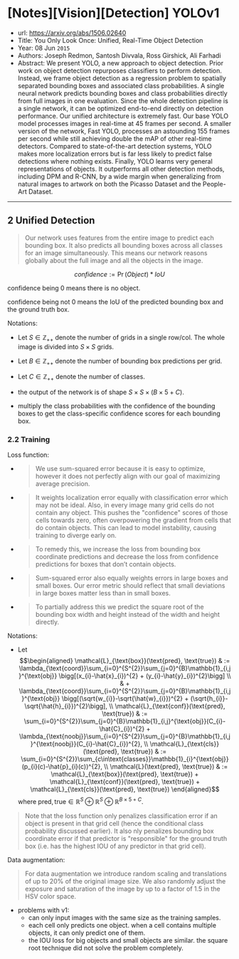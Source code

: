 # [Notes][Vision][Detection] YOLOv1

* url: https://arxiv.org/abs/1506.02640
* Title: You Only Look Once: Unified, Real-Time Object Detection
* Year: 08 Jun `2015`
* Authors: Joseph Redmon, Santosh Divvala, Ross Girshick, Ali Farhadi
* Abstract: We present YOLO, a new approach to object detection. Prior work on object detection repurposes classifiers to perform detection. Instead, we frame object detection as a regression problem to spatially separated bounding boxes and associated class probabilities. A single neural network predicts bounding boxes and class probabilities directly from full images in one evaluation. Since the whole detection pipeline is a single network, it can be optimized end-to-end directly on detection performance. Our unified architecture is extremely fast. Our base YOLO model processes images in real-time at 45 frames per second. A smaller version of the network, Fast YOLO, processes an astounding 155 frames per second while still achieving double the mAP of other real-time detectors. Compared to state-of-the-art detection systems, YOLO makes more localization errors but is far less likely to predict false detections where nothing exists. Finally, YOLO learns very general representations of objects. It outperforms all other detection methods, including DPM and R-CNN, by a wide margin when generalizing from natural images to artwork on both the Picasso Dataset and the People-Art Dataset.

----------------------------------------------------------------------------------------------------

## 2 Unified Detection

> Our network uses features from the entire image to predict each bounding box. It also predicts all bounding boxes across all classes for an image simultaneously. This means our network reasons globally about the full image and all the objects in the image.

$$confidence := \Pr(Object) * IoU$$

confidence being 0 means there is no object.

confidence being not 0 means the IoU of the predicted bounding box and the ground truth box.

Notations:
* Let $S \in \mathbb{Z}_{++}$ denote the number of grids in a single row/col.
The whole image is divided into $S \times S$ grids.
* Let $B \in \mathbb{Z}_{++}$ denote the number of bounding box predictions per grid.
* Let $C \in \mathbb{Z}_{++}$ denote the number of classes.

* the output of the network is of shape $S \times S \times (B \times 5 + C)$.
* multiply the class probabilities with the confidence of the bounding boxes to get the class-specific confidence scores for each bounding box.

### 2.2 Training

Loss function:
* > We use sum-squared error because it is easy to optimize, however it does not perfectly align with our goal of maximizing average precision.
* > It weights localization error equally with classification error which may not be ideal. Also, in every image many grid cells do not contain any object. This pushes the "confidence" scores of those cells towards zero, often overpowering the gradient from cells that do contain objects. This can lead to model instability, causing training to diverge early on.
* > To remedy this, we increase the loss from bounding box coordinate predictions and decrease the loss from confidence predictions for boxes that don’t contain objects.
* > Sum-squared error also equally weights errors in large boxes and small boxes. Our error metric should reflect that small deviations in large boxes matter less than in small boxes.
* > To partially address this we predict the square root of the bounding box width and height instead of the width and height directly.

Notations:
* Let
$$\begin{aligned}
    \mathcal{L}_{\text{box}}(\text{pred}, \text{true})
        & := \lambda_{\text{coord}}\sum_{i=0}^{S^{2}}\sum_{j=0}^{B}\mathbb{1}_{i,j}^{\text{obj}}
        \bigg[(x_{i}-\hat{x}_{i})^{2} + (y_{i}-\hat{y}_{i})^{2}\bigg] \\
        & + \lambda_{\text{coord}}\sum_{i=0}^{S^{2}}\sum_{j=0}^{B}\mathbb{1}_{i,j}^{\text{obj}}
        \bigg[(\sqrt{w_{i}}-\sqrt{\hat{w}_{i}})^{2} + (\sqrt{h_{i}}-\sqrt{\hat{h}_{i}})^{2}\bigg], \\
    \mathcal{L}_{\text{conf}}(\text{pred}, \text{true})
        & := \sum_{i=0}^{S^{2}}\sum_{j=0}^{B}\mathbb{1}_{i,j}^{\text{obj}}(C_{i}-\hat{C}_{i})^{2}
        + \lambda_{\text{noobj}}\sum_{i=0}^{S^{2}}\sum_{j=0}^{B}\mathbb{1}_{i,j}^{\text{noobj}}(C_{i}-\hat{C}_{i})^{2}, \\
    \mathcal{L}_{\text{cls}}(\text{pred}, \text{true})
        & := \sum_{i=0}^{S^{2}}\sum_{c\in\text{classes}}\mathbb{1}_{i}^{\text{obj}}(p_{i}(c)-\hat{p}_{i}(c))^{2}, \\
    \mathcal{L}(\text{pred}, \text{true})
        & := \mathcal{L}_{\text{box}}(\text{pred}, \text{true}) + \mathcal{L}_{\text{conf}}(\text{pred}, \text{true}) + \mathcal{L}_{\text{cls}}(\text{pred}, \text{true})
\end{aligned}$$
where $\text{pred}, \text{true} \in \mathbb{R}^{S} \oplus \mathbb{R}^{S} \oplus \mathbb{R}^{B \times 5 + C}$.

> Note that the loss function only penalizes classification error if an object is present in that grid cell (hence the conditional class probability discussed earlier). It also  nly penalizes bounding box coordinate error if that predictor is "responsible" for the ground truth box (i.e. has the highest IOU of any predictor in that grid cell).

Data augmentation:
> For data augmentation we introduce random scaling and translations of up to 20% of the original image size. We also randomly adjust the exposure and saturation of the image by up to a factor of 1.5 in the HSV color space.


* problems with v1:
    * can only input images with the same size as the training samples.
    * each cell only predicts one object. when a cell contains multiple objects, it can only predict one of them.
    * the IOU loss for big objects and small objects are similar. the square root technique did not solve the problem completely.

